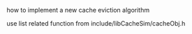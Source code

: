 

how to implement a new cache eviction algorithm

use list related function from include/libCacheSim/cacheObj.h 


